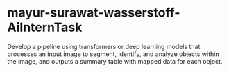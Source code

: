 # mayur-surawat-wasserstoff-AiInternTask
Develop a pipeline using transformers or deep learning models that processes an input image to segment, identify, and analyze objects within the image, and outputs a summary table with mapped data for each object.
